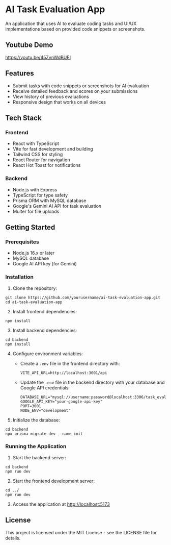 # AI Task Evaluation App

An application that uses AI to evaluate coding tasks and UI/UX implementations based on provided code snippets or screenshots.

## Youtube Demo
https://youtu.be/45ZvnWdBUEI

## Features

- Submit tasks with code snippets or screenshots for AI evaluation
- Receive detailed feedback and scores on your submissions
- View history of previous evaluations
- Responsive design that works on all devices

## Tech Stack

### Frontend
- React with TypeScript
- Vite for fast development and building
- Tailwind CSS for styling
- React Router for navigation
- React Hot Toast for notifications

### Backend
- Node.js with Express
- TypeScript for type safety
- Prisma ORM with MySQL database
- Google's Gemini AI API for task evaluation
- Multer for file uploads

## Getting Started

### Prerequisites
- Node.js 16.x or later
- MySQL database
- Google AI API key (for Gemini)

### Installation

1. Clone the repository:
```
git clone https://github.com/yourusername/ai-task-evaluation-app.git
cd ai-task-evaluation-app
```

2. Install frontend dependencies:
```
npm install
```

3. Install backend dependencies:
```
cd backend
npm install
```

4. Configure environment variables:
   - Create a `.env` file in the frontend directory with:
     ```
     VITE_API_URL=http://localhost:3001/api
     ```
   - Update the `.env` file in the backend directory with your database and Google API credentials:
     ```
     DATABASE_URL="mysql://username:password@localhost:3306/task_evaluation"
     GOOGLE_API_KEY="your-google-api-key"
     PORT=3001
     NODE_ENV="development"
     ```

5. Initialize the database:
```
cd backend
npx prisma migrate dev --name init
```

### Running the Application

1. Start the backend server:
```
cd backend
npm run dev
```

2. Start the frontend development server:
```
cd ../
npm run dev
```

3. Access the application at [http://localhost:5173](http://localhost:5173)

## License

This project is licensed under the MIT License - see the LICENSE file for details.
